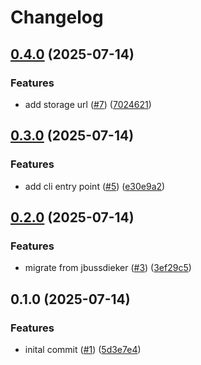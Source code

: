 # Changelog

## [0.4.0](https://github.com/jbussdieker/jbussdieker-config/compare/v0.3.0...v0.4.0) (2025-07-14)


### Features

* add storage url ([#7](https://github.com/jbussdieker/jbussdieker-config/issues/7)) ([7024621](https://github.com/jbussdieker/jbussdieker-config/commit/7024621506c6a22a8ad541076f65cbd16b7dd004))

## [0.3.0](https://github.com/jbussdieker/jbussdieker-config/compare/v0.2.0...v0.3.0) (2025-07-14)


### Features

* add cli entry point ([#5](https://github.com/jbussdieker/jbussdieker-config/issues/5)) ([e30e9a2](https://github.com/jbussdieker/jbussdieker-config/commit/e30e9a2db0cb30e58811c1e61b7e41b6670911c9))

## [0.2.0](https://github.com/jbussdieker/jbussdieker-config/compare/v0.1.0...v0.2.0) (2025-07-14)


### Features

* migrate from jbussdieker ([#3](https://github.com/jbussdieker/jbussdieker-config/issues/3)) ([3ef29c5](https://github.com/jbussdieker/jbussdieker-config/commit/3ef29c50a86cb78aa96bcd2559a30adb03527125))

## 0.1.0 (2025-07-14)


### Features

* inital commit ([#1](https://github.com/jbussdieker/jbussdieker-config/issues/1)) ([5d3e7e4](https://github.com/jbussdieker/jbussdieker-config/commit/5d3e7e40f13ebf21d18d40d221fd087dcd598706))

